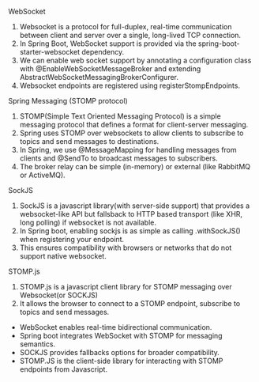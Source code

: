 WebSocket
1. Websocket is a protocol for full-duplex, real-time communication between client and server over a single, long-lived TCP connection. 
2. In Spring Boot, WebSocket support is provided via the spring-boot-starter-websocket dependency.
3. We can enable web socket support by annotating a configuration class with @EnableWebSocketMessageBroker and extending AbstractWebSocketMessagingBrokerConfigurer.
4. Websocket endpoints are registered using registerStompEndpoints.

Spring Messaging (STOMP protocol)
1. STOMP(Simple Text Oriented Messaging Protocol) is a simple messaging protocol that defines a format for client-server messaging.
2. Spring uses STOMP over websockets to allow clients to subscribe to topics and send messages to destinations.
3. In Spring, we use @MessageMapping for handling messages from clients and @SendTo to broadcast messages to subscribers.
4. The broker relay can be simple (in-memory) or external (like RabbitMQ or ActiveMQ).

SockJS
1. SockJS is a javascript library(with server-side support) that provides a websocket-like API but fallsback to HTTP based transport (like XHR, long polling) if websocket is not available.
2. In Spring boot, enabling sockjs is as simple as calling .withSockJS() when registering your endpoint.
3. This ensures compatibility with browsers or networks that do not support native websocket.

STOMP.js
1. STOMP.js is a javascript client library for STOMP messaging over Websocket(or SOCKJS)
2. It allows the browser to connect to a STOMP endpoint, subscribe to topics and send messages.

* WebSocket enables real-time bidirectional communication.
* Spring boot integrates WebSocket with STOMP for messaging semantics.
* SOCKJS provides fallbacks options for broader compatibility.
* STOMP.JS is the client-side library for interacting with STOMP endpoints from Javascript.
